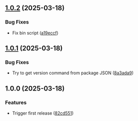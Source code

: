 ## [1.0.2](https://github.com/BrightNight-Energy/ts-ecma-import-codmod/compare/v1.0.1...v1.0.2) (2025-03-18)

### Bug Fixes

* Fix bin script ([a19eccf](https://github.com/BrightNight-Energy/ts-ecma-import-codmod/commit/a19eccf3e864956b130c999d4c0cdcd2498eb3ef))

## [1.0.1](https://github.com/BrightNight-Energy/ts-ecma-import-codmod/compare/v1.0.0...v1.0.1) (2025-03-18)

### Bug Fixes

* Try to get version command from package JSON ([8a3ada9](https://github.com/BrightNight-Energy/ts-ecma-import-codmod/commit/8a3ada905d7abc73a77b4fdd57e5bdcb5cc6d5f9))

## 1.0.0 (2025-03-18)

### Features

* Trigger first release ([82cd551](https://github.com/BrightNight-Energy/ts-ecma-import-codmod/commit/82cd55193254997d0390e7c361d91d107ba40ed3))
